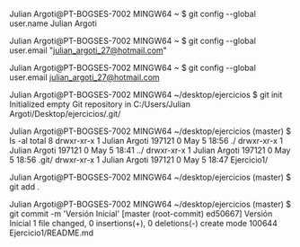 
Julian Argoti@PT-BOGSES-7002 MINGW64 ~
$ git config --global user.name
Julian Argoti

Julian Argoti@PT-BOGSES-7002 MINGW64 ~
$ git config --global user.email "julian_argoti_27@hotmail.com"

Julian Argoti@PT-BOGSES-7002 MINGW64 ~
$ git config --global user.email
julian_argoti_27@hotmail.com

Julian Argoti@PT-BOGSES-7002 MINGW64 ~/desktop/ejercicios
$ git init
Initialized empty Git repository in C:/Users/Julian Argoti/Desktop/ejercicios/.git/

Julian Argoti@PT-BOGSES-7002 MINGW64 ~/desktop/ejercicios (master)
$ ls -al
total 8
drwxr-xr-x 1 Julian Argoti 197121 0 May  5 18:56 ./
drwxr-xr-x 1 Julian Argoti 197121 0 May  5 18:41 ../
drwxr-xr-x 1 Julian Argoti 197121 0 May  5 18:56 .git/
drwxr-xr-x 1 Julian Argoti 197121 0 May  5 18:47 Ejercicio1/

Julian Argoti@PT-BOGSES-7002 MINGW64 ~/desktop/ejercicios (master)
$ git add .

Julian Argoti@PT-BOGSES-7002 MINGW64 ~/desktop/ejercicios (master)
$ git commit -m 'Versión Inicial'
[master (root-commit) ed50667] Versión Inicial
 1 file changed, 0 insertions(+), 0 deletions(-)
 create mode 100644 Ejercicio1/README.md